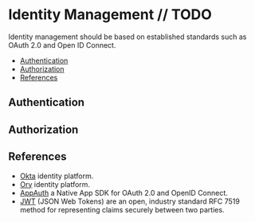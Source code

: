 # Identity Management // TODO

Identity management should be based on established standards such as OAuth 2.0 and Open ID Connect.

- [Authentication](#authentication)
- [Authorization](#authorization)
- [References](#see-also)

## Authentication

## Authorization

## References

- [Okta](https://www.okta.com/) identity platform.
- [Ory](https://www.ory.sh/) identity platform.
- [AppAuth](https://www.ory.sh/) a Native App SDK for OAuth 2.0 and OpenID Connect.
- [JWT](https://jwt.io/) (JSON Web Tokens) are an open, industry standard RFC 7519 method for representing claims securely between two parties.
